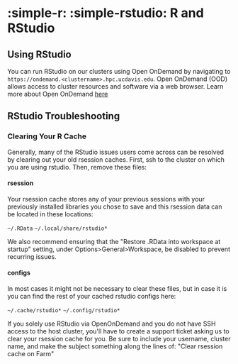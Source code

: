 # :simple-r: :simple-rstudio: R and RStudio

## Using RStudio
You can run RStudio on our clusters using Open OnDemand by navigating to `https://ondemand.<clustername>.hpc.ucdavis.edu`. Open OnDemand (OOD) allows access to cluster resources and software via a web browser. Learn more about Open OnDemand [here](ondemand.md#open-ondemand)

## RStudio Troubleshooting

### Clearing Your R Cache

Generally, many of the RStudio issues users come across can be resolved by clearing out your old rsession caches. First, ssh to the cluster on which you are using rstudio. Then, remove these files:

#### rsession

Your rsession cache stores any of your previous sessions with your previously installed libraries you chose to save and this rsession data can be located in these locations:

`~/.RData`
`~/.local/share/rstudio*`

We also recommend ensuring that the "Restore .RData into workspace at startup" setting, under Options>General>Workspace, be disabled to prevent recurring issues.

#### configs

In most cases it might not be necessary to clear these files, but in case it is you can find the rest of your cached rstudio configs here:

`~/.cache/rstudio*`
`~/.config/rstudio*`

If you solely use RStudio via OpenOnDemand and you do not have SSH access to the host cluster, you'll have to create a support ticket asking us to clear your rsession cache for you. Be sure to include your username, cluster name, and make the subject something along the lines of: "Clear rsession cache on Farm"
